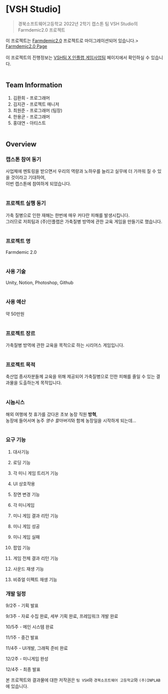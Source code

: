 # [VSH Studio]
> 경북소프트웨어고등학교 2022년 2학기 캡스톤 팀 VSH Studio의 Farmdemic2.0 프로젝트

이 프로젝트는 [Farmdemic2.0](https://github.com/lapeuchi/Farmdemic2.0) 프로젝트로 마이그레이션되어 있습니다.><br>
[Farmdemic2.0 Page](https://2422june.github.io/Farmdemic2.0.github.io)
<br><br>
이 프로젝트의 진행정보는 [VSH팀 X 인플랩 게임사업팀](https://www.notion.so/gakain-game-develop/VSH-X-f96438900e77488aa343016746a96fc3) 페이지에서 확인하실 수 있습니다.
<br><br>

## Team Information
1. 김환희 - 프로그래머
2. 김지관 - 프로젝트 매니저
3. 최원준 - 프로그래머 (팀장)
4. 한용균 - 프로그래머
5. 홍대연 - 아티스트
<br><br>

## Overview

### 캡스톤 참여 동기
사업체에 멘토링을 받으면서 우리의 역량과 노하우를 늘리고 실무에 더 가까워 질 수 있을 것이라고 기대하여,<br>
이번 캡스톤에 참여하게 되었습니다.
<br><br>

### 프로젝트 실행 동기
가축 질병으로 인한 재해는 한번에 매우 커다란 피해를 발생시킵니다.<br>
그러므로 저희팀과 (주)인플랩은 가축질병 방역에 관한 교육 게임을 만들기로 했습니다.
<br><br>

### 프로젝트 명
Farmdemic 2.0
<br><br>

### 사용 기술
Unity, Notion, Photoshop, Github
<br><br>

### 사용 예산
약 50만원
<br><br>

### 프로젝트 장르
가축질병 방역에 관한 교육을 목적으로 하는 시리어스 게임입니다.
<br><br>

### 프로젝트 목적
축산업 종사자분들께 교육을 위해 제공되어 가축질병으로 인한 피해를 줄일 수 있는 결과물을 도출하는게 목적입니다.
<br><br>

### 시놉시스
해외 여행에 첫 휴가를 갔다온 초보 농장 직원 **방혁**,<br>
농장에 들어서며 농주 *영수 할아버지*와 함께 농장일을 시작하게 되는데...
<br><br>

### 요구 기능
1. 대사기능<br>
2. 로딩 기능<br>

3. 각 미니 게임 트리거 기능

4. UI 상호작용

5. 장면 변경 기능

6. 각 미니게임

7. 미니 게임 결과 리턴 기능

8. 미니 게임 성공

9. 미니 게임 실패

10. 팝업 기능

11. 게임 전체 결과 리턴 기능

12. 사운드 재생 기능

13. 비쥬얼 이펙트 재생 기능

### 개발 일정
9/2주 - 기획 발표

9/3주 - 자료 수집 완료, 세부 기획 완료, 프레임워크 개발 완료

10/5주 - 메인 시스템 완료

11/1주 - 중간 발표

11/4주 - UI개발, 그래픽 준비 완료

12/2주 - 미니게임 완성

12/4주 - 최종 발표

본 프로젝트와 결과물에 대한 저작권은 `팀 VSH`와 `경북소프트웨어 고등학교`와 `(주)INPLAB`에 있습니다.